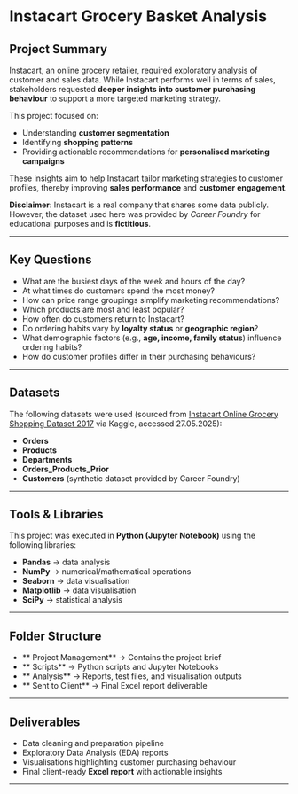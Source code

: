 #  Instacart Grocery Basket Analysis  

##  Project Summary  
Instacart, an online grocery retailer, required exploratory analysis of customer and sales data. While Instacart performs well in terms of sales, stakeholders requested **deeper insights into customer purchasing behaviour** to support a more targeted marketing strategy.  

This project focused on:  
- Understanding **customer segmentation**  
- Identifying **shopping patterns**  
- Providing actionable recommendations for **personalised marketing campaigns**  

These insights aim to help Instacart tailor marketing strategies to customer profiles, thereby improving **sales performance** and **customer engagement**.  

 **Disclaimer**: Instacart is a real company that shares some data publicly. However, the dataset used here was provided by *Career Foundry* for educational purposes and is **fictitious**.  

---

##  Key Questions  
- What are the busiest days of the week and hours of the day?  
- At what times do customers spend the most money?  
- How can price range groupings simplify marketing recommendations?  
- Which products are most and least popular?  
- How often do customers return to Instacart?  
- Do ordering habits vary by **loyalty status** or **geographic region**?  
- What demographic factors (e.g., **age, income, family status**) influence ordering habits?  
- How do customer profiles differ in their purchasing behaviours?  

---

##  Datasets  
The following datasets were used (sourced from [Instacart Online Grocery Shopping Dataset 2017](https://www.instacart.com/datasets/grocery-shopping-2017) via Kaggle, accessed 27.05.2025):  

- **Orders**  
- **Products**  
- **Departments**  
- **Orders_Products_Prior**  
- **Customers** (synthetic dataset provided by Career Foundry)  

---

##  Tools & Libraries  
This project was executed in **Python (Jupyter Notebook)** using the following libraries:  

- **Pandas** → data analysis  
- **NumPy** → numerical/mathematical operations  
- **Seaborn** → data visualisation  
- **Matplotlib** → data visualisation  
- **SciPy** → statistical analysis  

---

##  Folder Structure  

- ** Project Management** → Contains the project brief   
- ** Scripts** → Python scripts and Jupyter Notebooks  
- ** Analysis** → Reports, test files, and visualisation outputs  
- ** Sent to Client** → Final Excel report deliverable  

---

## Deliverables  
- Data cleaning and preparation pipeline  
- Exploratory Data Analysis (EDA) reports  
- Visualisations highlighting customer purchasing behaviour  
- Final client-ready **Excel report** with actionable insights  

---





